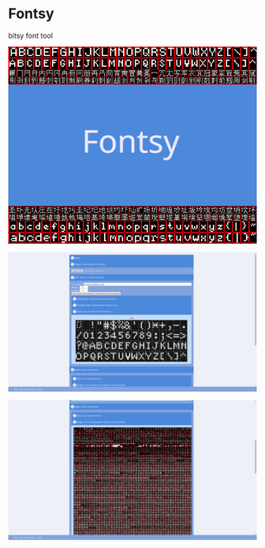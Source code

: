 # Fontsy

bitsy font tool

![cover](./cover.png)

![screenshot1](./screenshot1.png)

![screenshot2](./screenshot2.png)
